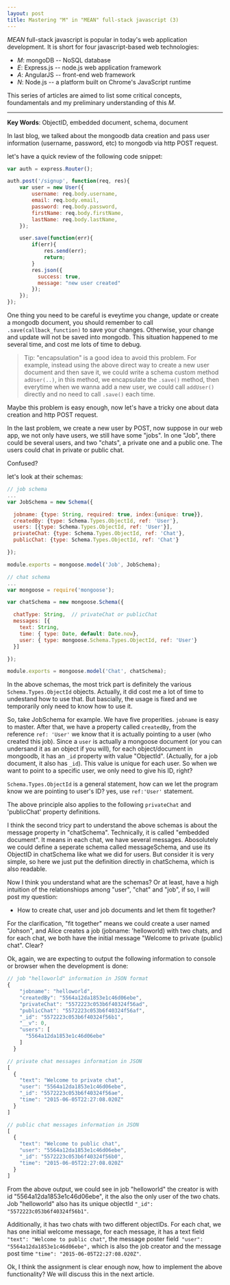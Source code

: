 ```yaml
---
layout: post
title: Mastering "M" in "MEAN" full-stack javascript (3)
---
```


*MEAN* full-stack javascript is popular in today's web application development. It is
short for four javascript-based web technologies:

- *M*: mongoDB -- NoSQL database
- *E*: Express.js -- node.js web application framework
- *A*: AngularJS -- front-end web framework
- *N*: Node.js -- a platform built on Chrome's JavaScript runtime

This series of articles are aimed to list some critical concepts, foundamentals and my
preliminary understanding of this *M*.

---

**Key Words**: ObjectID, embedded document, schema, document

In last blog, we talked about the mongoodb data creation and pass user information (username, password, etc)
to mongodb via http POST request.

let's have a quick review of the following code snippet:


```javascript
var auth = express.Router();

auth.post('/signup', function(req, res){
    var user = new User({
        username: req.body.username,
        email: req.body.email,
        password: req.body.password,
        firstName: req.body.firstName,
        lastName: req.body.lastName,
    });

    user.save(function(err){
        if(err){
            res.send(err);
            return;
        }
        res.json({
          success: true,
          message: "new user created"
        });
    });
});
```

One thing you need to be careful is eveytime you change, update or create a mongodb document, you should remember
to call `.save(callback_function)` to save your changes. Otherwise, your change and update will not be saved into
mongodb. This situation happened to me several time, and cost me lots of time to debug.

> Tip: "encapsulation" is a good idea to avoid this problem. For example, instead using the above direct way to create
a new user document and then save it, we could write a schema custom method `adUser(..)`, in this method, we encapsulate
the `.save()` method, then everytime when we wanna add a new user, we could call `addUser()` directly and no need to call
`.save()` each time.

Maybe this problem is easy enough, now let's have a tricky one about data creation and http POST request.

In the last problem, we create a new user by POST, now suppose in our web app, we not only have users, we still have some "jobs".
In one "Job", there could be several users, and two "chats", a private one and a public one. The users could chat in private or
public chat.

Confused?

let's look at their schemas:

```javascript
// job schema
...
var JobSchema = new Schema({

  jobname: {type: String, required: true, index:{unique: true}},
  createdBy: {type: Schema.Types.ObjectId, ref: 'User'},
  users: [{type: Schema.Types.ObjectId, ref: 'User'}],
  privateChat: {type: Schema.Types.ObjectId, ref: 'Chat'},
  publicChat: {type: Schema.Types.ObjectId, ref: 'Chat'}

});

module.exports = mongoose.model('Job', JobSchema);
```

```javascript
// chat schema
...
var mongoose = require('mongoose');

var chatSchema = new mongoose.Schema({

  chatType: String,  // privateChat or publicChat
  messages: [{
    text: String,
    time: { type: Date, default: Date.now},
    user: { type: mongoose.Schema.Types.ObjectId, ref: 'User'}
  }]

});

module.exports = mongoose.model('Chat', chatSchema);
```
In the above schemas, the most trick part is definitely the various `Schema.Types.ObjectId` objects.
Actually, it did cost me a lot of time to undestand how to use that. But bascially, the usage is fixed
and we temporarily only need to know how to use it.

So, take JobSchema for example. We have five properities. `jobname` is easy to master. After that, we have
a property called `createdBy`, from the reference `ref: 'User'` we know that it is actually pointing to a user
(who created this job). Since a `user` is actually a mongoose document (or you can undersand it as an object if you will),
for each object/document in mongoodb, it has an `_id` property with value "ObjectId". (Actually, for a job document, it also has `_id`).
This value is unique for each user. So when we want to point to a specific user, we only need to give his ID, right?

`Schema.Types.ObjectId` is a general statement, how can we let the program know we are pointing to user's ID? yes, use
`ref:'User'` statement.

The above principle also applies to the following `privateChat` and 'publicChat' property definitions.

I think the second tricy part to understand the above schemas is about the message property in "chatSchema".
Technically, it is called "embedded document". It means in each chat, we have several messages. Abosolutely we could
define a seperate schema called messageSchema, and use its ObjectID in chatSchema like what we did for users.
But consider it is very simple, so here we just put the definition directly in chatSchema, which is also readable.

Now I think you understand what are the schemas? Or at least, have a high intuition of the relationshiops among "user", "chat" and "job",
if so, I will post my question:

- How to create chat, user and job documents and let them fit together?

For the clarification, "fit together" means we could create a user named "Johson", and Alice creates a job (jobname: 'helloworld) with two chats, and for each chat, we both have the initial message "Welcome to private (public) chat". Clear?

Ok, again, we are expecting to output the following information to console or browser when the development is done:

```javascript
// job "helloworld" information in JSON format
{
    "jobname": "helloworld",
    "createdBy": "5564a12da1853e1c46d06ebe",
    "privateChat": "5572223c053b6f40324f56ad",
    "publicChat": "5572223c053b6f40324f56af",
    "_id": "5572223c053b6f40324f56b1",
    "__v": 0,
    "users": [
      "5564a12da1853e1c46d06ebe"
    ]
  }
```

```javascript
// private chat messages information in JSON
[
  {
    "text": "Welcome to private chat",
    "user": "5564a12da1853e1c46d06ebe",
    "_id": "5572223c053b6f40324f56ae",
    "time": "2015-06-05T22:27:08.020Z"
  }
]
```

```javascript
// public chat messages information in JSON
[
  {
    "text": "Welcome to public chat",
    "user": "5564a12da1853e1c46d06ebe",
    "_id": "5572223c053b6f40324f56b0",
    "time": "2015-06-05T22:27:08.020Z"
  }
]
```


From the above output, we could see in job "helloworld" the creator is with id "5564a12da1853e1c46d06ebe",
it the also the only user of the two chats. Job "helloworld" also has its unique objectId `"_id": "5572223c053b6f40324f56b1"`.

Additionally, it has two chats with two different objectIDs. For each chat, we has one initial welcome message, for each
message, it has a text field `"text": "Welcome to public chat"`, the message poster field`
"user": "5564a12da1853e1c46d06ebe",` which is also the job creator and the message post time `"time": "2015-06-05T22:27:08.020Z"`.

Ok, I think the assignment is clear enough now, how to implement the above functionality? We will discuss this in the next article.

